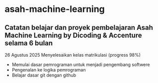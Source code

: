 # asah-machine-learning
## Catatan belajar dan proyek pembelajaran Asah Machine Learning by Dicoding &amp; Accenture selama 6 bulan

26 Agustus 2025
Menyelesaikan kelas matrikulasi (progress 98%)
  - Memulai dasar pemrograman untuk menjadi pengembang softwere
  - Pengenalan ke logika pemrograman
  - Belajar dasar git dengan github
